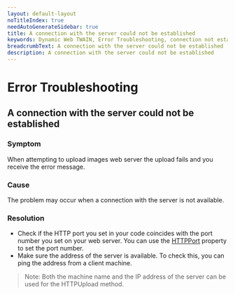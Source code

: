 ```yaml
---
layout: default-layout
noTitleIndex: true
needAutoGenerateSidebar: true
title: A connection with the server could not be established
keywords: Dynamic Web TWAIN, Error Troubleshooting, connection not established
breadcrumbText: A connection with the server could not be established
description: A connection with the server could not be established
---
```


# Error Troubleshooting

## A connection with the server could not be established

### Symptom

When attempting to upload images web server the upload fails and you receive the error message.

### Cause

The problem may occur when a connection with the server is not available.

### Resolution

- Check if the HTTP port you set in your code coincides with the port number you set on your web server. You can use the [HTTPPort](/_articles/info/api/WebTwain_IO.md#httpport) property to set the port number.
- Make sure the address of the server is available. To check this, you can ping the address from a client machine.

> Note:
> Both the machine name and the IP address of the server can be used for the HTTPUpload method.
